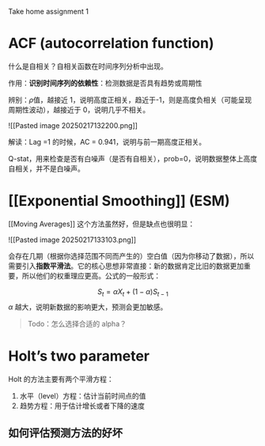 Take home assignment 1

# ACF (autocorrelation function)

什么是自相关？自相关函数在时间序列分析中出现。

作用：**识别时间序列的依赖性**：检测数据是否具有趋势或周期性

辨别：$\rho$值，越接近 1，说明高度正相关，趋近于-1，则是高度负相关（可能呈现周期性波动），越接近于 0，说明几乎不相关。

![[Pasted image 20250217132200.png]]

解读：Lag =1 的时候，AC = 0.941，说明与前一期高度正相关。

Q-stat，用来检查是否有白噪声（是否有自相关），prob=0，说明数据整体上高度自相关，并不是白噪声。


# [[Exponential Smoothing]] (ESM)

[[Moving Averages]] 这个方法虽然好，但是缺点也很明显：

![[Pasted image 20250217133103.png]]

会存在几期（根据你选择范围不同而产生的）空白值（因为你移动了数据），所以需要引入**指数平滑法**。它的核心思想非常直接：新的数据肯定比旧的数据更加重要，所以他们的权重理应更高。公式的一般形式：

$$
S_{t} = \alpha X_{t} + (1-\alpha)S_{t-1}
$$
$\alpha$ 越大，说明新数据的影响更大，预测会更加敏感。

> Todo：怎么选择合适的 alpha？



# Holt’s two parameter

Holt 的方法主要有两个平滑方程：

1. 水平（level）方程：估计当前时间点的值
2. 趋势方程：用于估计增长或者下降的速度




## 如何评估预测方法的好坏

